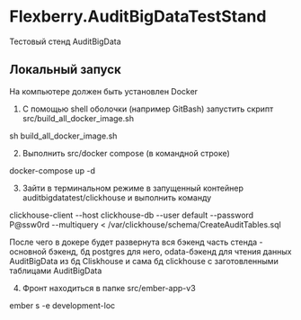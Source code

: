 # Flexberry.AuditBigDataTestStand
Тестовый стенд AuditBigData

## Локальный запуск

На компьютере должен быть установлен Docker

1) С помощью shell оболочки (например GitBash) запустить скрипт src/build_all_docker_image.sh

sh build_all_docker_image.sh

2) Выполнить src/docker compose (в командной строке)

docker-compose up -d

3) Зайти в терминальном режиме в запущенный контейнер auditbigdatatest/clickhouse и выполнить команду

clickhouse-client --host clickhouse-db --user default --password P@ssw0rd --multiquery < /var/clickhouse/schema/CreateAuditTables.sql

После чего в докере будет развернута вся бэкенд часть стенда - основной бэкенд, бд postgres для него, odata-бэкенд для чтения данных AuditBigData из бд Cliskhouse и сама бд clickhouse с заготовленными таблицами AuditBigData

4) Фронт находиться в папке src/ember-app-v3

ember s -e development-loc

